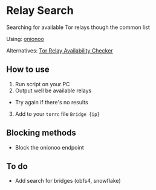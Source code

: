 # Relay Search
Searching for available Tor relays though the common list 

Using: [onionoo](https://metrics.torproject.org/onionoo.html)

Alternatives: [Tor Relay Availability Checker](https://github.com/ValdikSS/tor-relay-scanner)

## How to use

1. Run script on your PC
2. Output well be available relays
- Try again if there's no results
3. Add to your `torrc` file `Bridge {ip}`


## Blocking methods

- Block the onionoo endpoint

## To do
 - Add search for bridges (obfs4, snowflake)
